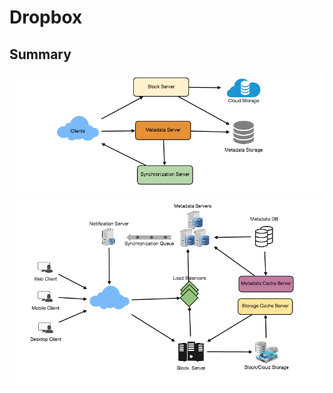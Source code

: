 # Dropbox

## Summary
![overview](../img/dropbox-overview.png)
![summary](../img/dropbox-detail.png)
